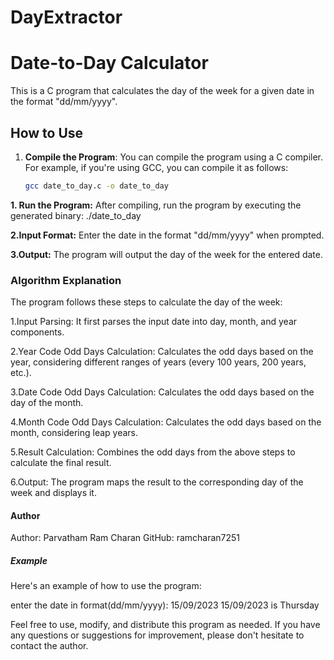 # DayExtractor
# Date-to-Day Calculator

This is a C program that calculates the day of the week for a given date in the format "dd/mm/yyyy". 

## How to Use

1. **Compile the Program**: You can compile the program using a C compiler. For example, if you're using GCC, you can compile it as follows:

   ```sh
   gcc date_to_day.c -o date_to_day
 **1. Run the Program:** After compiling, run the program by executing the generated binary:
   ./date_to_day
   
 **2.Input Format:** Enter the date in the format "dd/mm/yyyy" when prompted.

**3.Output:** The program will output the day of the week for the entered date.
### Algorithm Explanation
The program follows these steps to calculate the day of the week:

1.Input Parsing: It first parses the input date into day, month, and year components.

2.Year Code Odd Days Calculation: Calculates the odd days based on the year, considering different ranges of years (every 100 years, 200 years, etc.).

3.Date Code Odd Days Calculation: Calculates the odd days based on the day of the month.

4.Month Code Odd Days Calculation: Calculates the odd days based on the month, considering leap years.

5.Result Calculation: Combines the odd days from the above steps to calculate the final result.

6.Output: The program maps the result to the corresponding day of the week and displays it.
#### Author
Author: Parvatham Ram Charan
GitHub: ramcharan7251
##### Example
Here's an example of how to use the program:

enter the date in format(dd/mm/yyyy): 15/09/2023
15/09/2023 is Thursday

Feel free to use, modify, and distribute this program as needed. If you have any questions or suggestions for improvement, please don't hesitate to contact the author.









